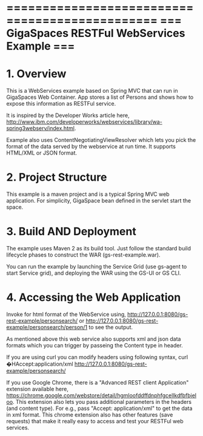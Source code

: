 ===============================================
=== GigaSpaces RESTFul WebServices Example ===
===============================================

<h1> 1. Overview </h1>

This is a WebServices example based on Spring MVC that can run in GigaSpaces Web Container. App stores a list of Persons and shows how to expose this information as RESTFul service.

It is inspired by the Developer Works article here, http://www.ibm.com/developerworks/webservices/library/wa-spring3webserv/index.html.

Example also uses ContentNegotiatingViewResolver which lets you pick the format of the data served by the webservice at run time. It supports HTML/XML or JSON format.

<h1> 2. Project Structure </h1> 

This example is a maven project and is a typical Spring MVC web application. For simplicity, GigaSpace bean defined in the servlet start the space.
	    
<h1> 3. Build AND Deployment </h1>

The example uses Maven 2 as its build tool. Just follow the standard build lifecycle phases to construct the WAR (gs-rest-example.war).

You can run the example by launching the Service Grid (use gs-agent to start Service grid), and deploying the WAR using the GS-UI or GS CLI.

<h1> 4. Accessing the Web Application </h1>

Invoke for html format of the WebService using,
http://127.0.0.1:8080/gs-rest-example/personsearch/ or http://127.0.0.1:8080/gs-rest-example/personsearch/person/1 to see the output.
 
As mentioned above this web service also supports xml and json data formats which you can trigger by passeing the Content type in header. 

If you are using curl you can modify headers using following syntax,
curl �HAccept:application/xml http://127.0.0.1:8080/gs-rest-example/personsearch/

If you use Google Chrome, there is a "Advanced REST client Application" extension available here, https://chrome.google.com/webstore/detail/hgmloofddffdnphfgcellkdfbfbjeloo. This extension also lets you pass additional parameters in the headers (and content type). For e.g., pass "Accept: application/xml" to get the data in xml format. This chrome extension also has other features (save requests) that make it really easy to access and test your RESTFul web services.
